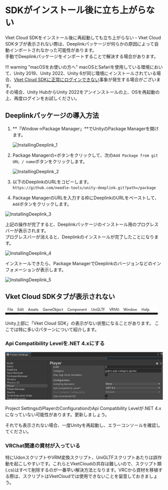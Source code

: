 # SDKがインストール後に立ち上がらない

Vket Cloud SDKをインストール後に再起動しても立ち上がらない・Vket Cloud SDKタブが表示されない際は、Deeplinkパッケージが何らかの原因によって自動インポートされなかった可能性があります。<br>
手動でDeeplinkパッケージをインポートすることで解決する場合があります。

!!! warning "macOSをお使いの方へ"
    macOSとSafariを使用している環境において、Unity 2019、Unity 2022、Unity 6が同じ環境にインストールされている場合、[Vket Cloud SDKに正常にログインできない](../AboutVketCloudSDK/LoginSDK.md)事象が発生する場合がございます。  
    その場合、Unity HubからUnity 2022をアンインストールの上、OSを再起動の上、再度ログインをお試しください。

## Deeplinkパッケージの導入方法

1. **「Window→Package Manager」**でUnityのPackage Managerを開けます。

    ![InstallingDeeplink_1](./img/InstallingDeeplink_1.jpg)

2. Package Managerの`+`ボタンをクリックして、次の`Add Package from git URL / name`ボタンをクリックします。

    ![InstallingDeeplink_2](./img/InstallingDeeplink_2.jpg)

3. 以下のDeeplinkのURLをコピーします。<br>
    `https://github.com/needle-tools/unity-deeplink.git?path=/package`

4. Package ManagerのURLを入力する枠にDeeplinkのURLをペーストして、`Add`ボタンをクリックします。

![InstallingDeeplink_3](./img/InstallingDeeplink_3.jpg)

上記の操作が完了すると、Deeplinkパッケージのインストール用のプログレスバーが表示されます。<br>プログレスバーが消えると、Deeplinkのインストールが完了したことになります。

![InstallingDeeplink_4](./img/InstallingDeeplink_4.jpg)

インストールできたら、Package ManagerでDeeplinkのバージョンなどのインフォメーションが表示します。

![InstallingDeeplink_5](./img/InstallingDeeplink_5.jpg)

## Vket Cloud SDKタブが表示されない

![InstallingDeeplink_5](./img/InstallingDeeplink_6.jpg)

Unity上部に「Vket Cloud SDK」の表示がない状態になることがあります。
ここでは特に多い2パターンについて紹介します。

### Api Compatibility Levelを.NET 4.xにする

![InstallingDeeplink_5](./img/InstallingDeeplink_7.jpg)

Project SettingsのPlayerのConfigurationのApi Compatibility Levelが.NET 4.xになっていない可能性があります。更新しましょう。

それでも表示されない場合、一度Unityを再起動し、エラーコンソールを確認してください。

### VRChat関連の資材が入っている

特にUdonスクリプトやVRM変換スクリプト、UniGLTFスクリプトあたりは誤作動を起こしやすいです。これらとVketCloudの共存は難しいので、スクリプト類(.cs)はすべて削除するのが一番早い解決方法となります。VRCから資材を移植する際は、スクリプトはVketCloudでは使用できないことを留意しておきましょう。
